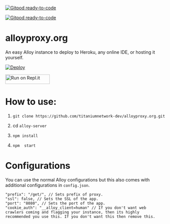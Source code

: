 [![Gitpod ready-to-code](https://img.shields.io/badge/Gitpod-ready--to--code-blue?logo=gitpod)](https://gitpod.io/#https://github.com/titaniumnetwork-dev/alloyproxy.org)

[![Gitpod ready-to-code](https://img.shields.io/badge/Gitpod-ready--to--code-blue?logo=gitpod)](https://gitpod.io/#https://github.com/titaniumnetwork-dev/alloyproxy.org)

# alloyproxy.org
An easy Alloy instance to deploy to Heroku, any online IDE, or hosting it yourself.

[![Deploy](https://www.herokucdn.com/deploy/button.svg)](https://heroku.com/deploy?template=https://github.com/titaniumnetwork-dev/alloyproxy.org)

<a href="https://repl.it/github/titaniumnetwork-dev/alloyproxy.org" title="Run on Repl.it"><img alt="Run on Repl.it" src="https://repl.it/badge/github/titaniumnetwork-dev/alloyproxy" width="140" height="30"><img></a>

# How to use:

1. `git clone https://github.com/titaniumnetwork-dev/alloyproxy.org.git`

2. cd `alloy-server`

3. `npm install`

4. `npm  start`

# Configurations

You can use the normal Alloy configurations but this also comes with additional configurations in `config.json`.

```
"prefix": "/get/", // Sets prefix of proxy.
"ssl": false, // Sets the SSL of the app.
"port": "8080", // Sets the port of the app.
"cookie_auth": "__alloy_client=human" // If you don't want web crawlers coming and flagging your instance, then its highly recommended you use this. If you don't want this then remove this.
```


